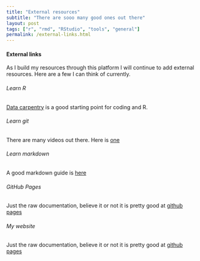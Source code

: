 ```yaml
---
title: "External resources"
subtitle: "There are sooo many good ones out there"
layout: post
tags: ["r", "rmd", "RStudio", "tools", "general"]
permalink: /external-links.html
---
```


<h4>External links</h4> 

As I build my resources through this platform I will continue to add external resources. Here are a few I can think of currently.

###### *Learn R*

[Data carpentry]("https://datacarpentry.org/") is a good starting point for coding and R.

###### *Learn git*

There are many videos out there. Here is [one]("https://www.youtube.com/watch?v=HVsySz-h9)

###### *Learn markdown*

A good markdown guide is [here]("http://www.markdowntutorial.com/")

###### *GitHub Pages*
Just the raw documentation, believe it or not it is pretty good  at [github pages]("https://pages.github.com/")

###### *My website*
Just the raw documentation, believe it or not it is pretty good at [github pages]("https://www.ssnhub.com/")